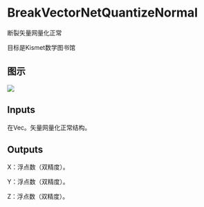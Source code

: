 # BreakVectorNetQuantizeNormal

断裂矢量网量化正常

目标是Kismet数学图书馆

## 图示

![]($-20221218-19562415.png)

## Inputs

在Vec。矢量网量化正常结构。  

## Outputs

X：浮点数（双精度）。

Y：浮点数（双精度）。

Z：浮点数（双精度）。
